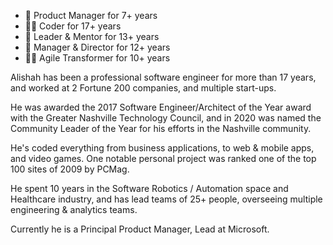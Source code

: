 + 🎯 Product Manager for 7+ years
+ 👨‍💻 Coder for 17+ years
+ 📣 Leader & Mentor for 13+ years
+ 👔 Manager & Director for 12+ years
+ 🧙‍♂️ Agile Transformer for 10+ years

Alishah has been a professional software engineer for more than 17 years, and worked at 2 Fortune 200 companies, and multiple start-ups.

He was awarded the 2017 Software Engineer/Architect of the Year award with the Greater Nashville Technology Council, and in 2020 was named the Community Leader of the Year for his efforts in the Nashville community.

He's coded everything from business applications, to web & mobile apps, and video games. One notable personal project was ranked one of the top 100 sites of 2009 by PCMag.

He spent 10 years in the Software Robotics / Automation space and Healthcare industry, and has lead teams of 25+ people, overseeing multiple engineering & analytics teams.

Currently he is a Principal Product Manager, Lead at Microsoft.
